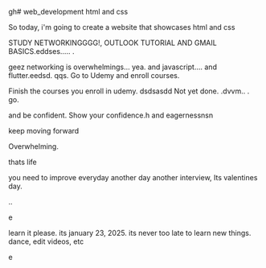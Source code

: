 gh# web_development
html and css

So today, i'm going to create a website that showcases html and css

STUDY NETWORKINGGGG!, OUTLOOK TUTORIAL AND GMAIL BASICS.eddses.....
.

geez networking is overwhelmings...
yea.
and javascript....
and flutter.eedsd.
qqs.
Go to Udemy and enroll courses.

Finish the courses you enroll in udemy.
dsdsasdd
Not yet done. .dvvm..
.
go.

and be confident.
Show your confidence.h
and eagernessnsn

keep moving forward

Overwhelming.

thats life

you need to improve everyday
another day another interview, Its valentines day.

..

e










learn it please. its january 23, 2025. its never too late to learn new things.
dance, edit videos, etc

e 
